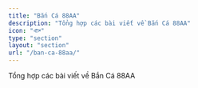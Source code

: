 ```yaml
---
title: "Bắn Cá 88AA"
description: "Tổng hợp các bài viết về Bắn Cá 88AA"
icon: "🐟"
type: "section"
layout: "section"
url: "/ban-ca-88aa/"
---
```


Tổng hợp các bài viết về Bắn Cá 88AA